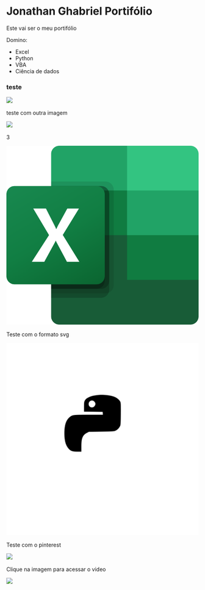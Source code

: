 <h1> Jonathan Ghabriel Portifólio </h1>

Este vai ser o meu portifólio

Domino:

* Excel
* Python
* VBA
* Ciência de dados

### teste

<img src="https://upload.wikimedia.org/wikipedia/commons/thumb/c/c3/Python-logo-notext.svg/182px-Python-logo-notext.svg.png">

<p> teste com outra imagem </p>
<img src="https://upload.wikimedia.org/wikipedia/commons/thumb/3/34/Microsoft_Office_Excel_%282019%E2%80%93present%29.svg/768px-Microsoft_Office_Excel_%282019%E2%80%93present%29.svg.png">

<p>3</p>
<img src="Excel.svg.png">

<p>Teste com o formato svg</p>
<img src="Design-sem-nome.svg">

<p>Teste com o pinterest</p>
<img src="https://i.pinimg.com/564x/69/ca/9d/69ca9dfefc0bc9b3ed3fcb7435f599d2.jpg">


<p>Clique na imagem para acessar o video</p>
<a href="https://www.youtube.com/watch?v=eEZF9iIv5XM">
  <img src="https://i.pinimg.com/736x/ba/4b/08/ba4b087a26e442ea57c2792fc0b88796.jpg">
</a>
